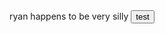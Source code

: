 <html lang="en-us">
	<head>
		ryan happens to be very silly
	</head>
 	<body>
		<button onclick="window.location.href='www.bcsd.org';">
				test
		</button>
	</body>
